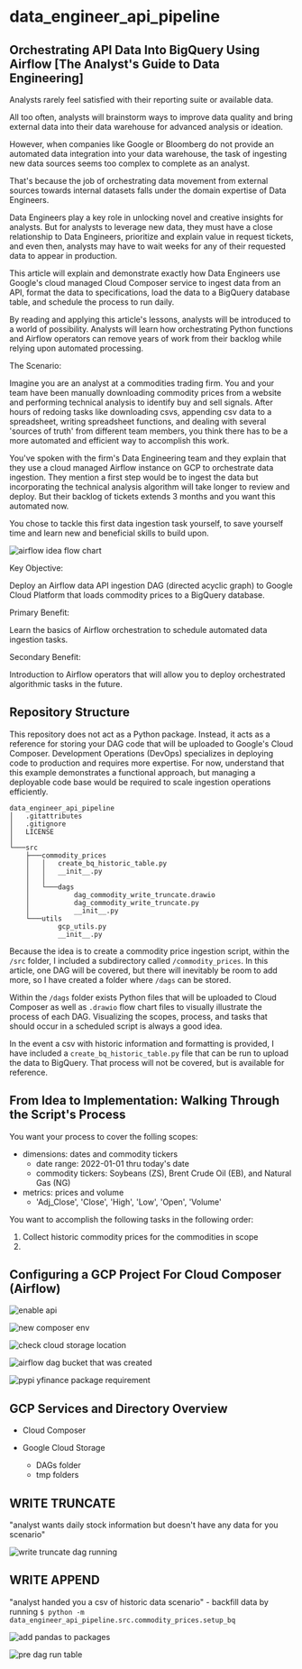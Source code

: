 # data_engineer_api_pipeline

## Orchestrating API Data Into BigQuery Using Airflow [The Analyst's Guide to Data Engineering]

Analysts rarely feel satisfied with their reporting suite or available data.

All too often, analysts will brainstorm ways to improve data quality and bring external data into their data warehouse for advanced analysis or ideation.

However, when companies like Google or Bloomberg do not provide an automated data integration into your data warehouse, the task of ingesting new data sources seems too complex to complete as an analyst.

That's because the job of orchestrating data movement from external sources towards internal datasets falls under the domain expertise of Data Engineers.

Data Engineers play a key role in unlocking novel and creative insights for analysts. But for analysts to leverage new data, they must have a close relationship to Data Engineers, prioritize and explain value in request tickets, and even then, analysts may have to wait weeks for any of their requested data to appear in production.

This article will explain and demonstrate exactly how Data Engineers use Google's cloud managed Cloud Composer service to ingest data from an API, format the data to specifications, load the data to a BigQuery database table, and schedule the process to run daily.

By reading and applying this article's lessons, analysts will be introduced to a world of possibility. Analysts will learn how orchestrating Python functions and Airflow operators can remove years of work from their backlog while relying upon automated processing.

The Scenario:

Imagine you are an analyst at a commodities trading firm. You and your team have been manually downloading commodity prices from a website and performing technical analysis to identify buy and sell signals. After hours of redoing tasks like downloading csvs, appending csv data to a spreadsheet, writing spreadsheet functions, and dealing with several 'sources of truth' from different team members, you think there has to be a more automated and efficient way to accomplish this work. 

You've spoken with the firm's Data Engineering team and they explain that they use a cloud managed Airflow instance on GCP to orchestrate data ingestion. They mention a first step would be to ingest the data but incorporating the technical analysis algorithm will take longer to review and deploy. But their backlog of tickets extends 3 months and you want this automated now. 

You chose to tackle this first data ingestion task yourself, to save yourself time and learn new and beneficial skills to build upon.

![airflow idea flow chart](image-9.png)

Key Objective:

Deploy an Airflow data API ingestion DAG (directed acyclic graph) to Google Cloud Platform that loads commodity prices to a BigQuery database.

Primary Benefit:

Learn the basics of Airflow orchestration to schedule automated data ingestion tasks.

Secondary Benefit:

Introduction to Airflow operators that will allow you to deploy orchestrated algorithmic tasks in the future.

## Repository Structure

This repository does not act as a Python package. Instead, it acts as a reference for storing your DAG code that will be uploaded to Google's Cloud Composer. Development Operations (DevOps) specializes in deploying code to production and requires more expertise. For now, understand that this example demonstrates a functional approach, but managing a deployable code base would be required to scale ingestion operations efficiently.

```
data_engineer_api_pipeline
│   .gitattributes
│   .gitignore
│   LICENSE
│
└───src
    ├───commodity_prices
    │   │   create_bq_historic_table.py
    │   │   __init__.py
    │   │
    │   └───dags
    │           dag_commodity_write_truncate.drawio
    │           dag_commodity_write_truncate.py
    │           __init__.py
    └───utils
            gcp_utils.py
            __init__.py
```

Because the idea is to create a commodity price ingestion script, within the `/src` folder, I included a subdirectory called `/commodity_prices`. In this article, one DAG will be covered, but there will inevitably be room to add more, so I have created a folder where `/dags` can be stored.

Within the `/dags` folder exists Python files that will be uploaded to Cloud Composer as well as `.drawio` flow chart files to visually illustrate the process of each DAG. Visualizing the scopes, process, and tasks that should occur in a scheduled script is always a good idea.

In the event a csv with historic information and formatting is provided, I have included a `create_bq_historic_table.py` file that can be run to upload the data to BigQuery. That process will not be covered, but is available for reference.

## From Idea to Implementation: Walking Through the Script's Process

You want your process to cover the folling scopes:

* dimensions: dates and commodity tickers
    * date range: 2022-01-01 thru today's date
    * commodity tickers: Soybeans (ZS), Brent Crude Oil (EB), and Natural Gas (NG)
* metrics: prices and volume
    * 'Adj_Close', 'Close', 'High', 'Low', 'Open', 'Volume'

You want to accomplish the following tasks in the following order:

1. Collect historic commodity prices for the commodities in scope
2. 

## Configuring a GCP Project For Cloud Composer (Airflow)

![enable api](image.png)

![new composer env](image-1.png)

![check cloud storage location](image-2.png)

![airflow dag bucket that was created](image-3.png)

![pypi yfinance package requirement](image-4.png)

## GCP Services and Directory Overview

* Cloud Composer

* Google Cloud Storage
    * DAGs folder
    * tmp folders








## WRITE TRUNCATE

"analyst wants daily stock information but doesn't have any data for you scenario"

![write truncate dag running](image-6.png)

## WRITE APPEND

"analyst handed you a csv of historic data scenario" - backfill data by running `$ python -m data_engineer_api_pipeline.src.commodity_prices.setup_bq`

![add pandas to packages](image-7.png)

![pre dag run table](image-8.png)

